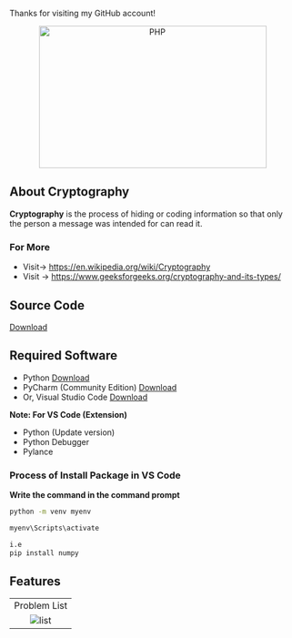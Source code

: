 Thanks for visiting my GitHub account!

<p align="center"><img src="https://github.com/learnwithfair/cryptography/blob/main/cryptography-info.jpg" width="400" height="250" alt="PHP"></p>

## About Cryptography

**Cryptography** is the process of hiding or coding information so that only the person a message was intended for can read it.

### For More 
- Visit-> https://en.wikipedia.org/wiki/Cryptography
- Visit -> https://www.geeksforgeeks.org/cryptography-and-its-types/


## Source Code
[Download](https://mega.nz/folder/pK0TEbZD#jEktHP5QPV5sH5TMEaXKAg)

## Required Software
- Python [Download](https://www.python.org/downloads/)
- PyCharm (Community Edition) [Download](https://www.jetbrains.com/pycharm/download/?section=windows) 
- Or, Visual Studio Code  [Download](https://code.visualstudio.com/download)

**Note: For VS Code (Extension)**
- Python (Update version)
- Python Debugger
- Pylance

### Process of Install Package in VS Code
**Write the command in the command prompt**

```bash
python -m venv myenv

myenv\Scripts\activate

i.e
pip install numpy
```



## Features

|   |
|:---:|
|Problem List|
|![list](https://github.com/learnwithfair/voiceToFace/blob/main/index.jpg)|

